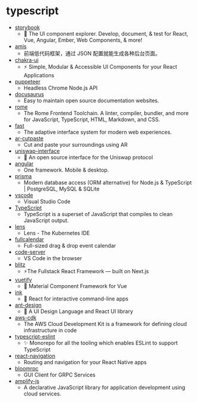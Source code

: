 # typescript
- [storybook](https://github.com/storybookjs/storybook)
  - 📓 The UI component explorer. Develop, document, & test for React, Vue, Angular, Ember, Web Components, & more!
- [amis](https://github.com/baidu/amis)
  - 前端低代码框架，通过 JSON 配置就能生成各种后台页面。
- [chakra-ui](https://github.com/chakra-ui/chakra-ui)
  - ⚡️ Simple, Modular & Accessible UI Components for your React Applications
- [puppeteer](https://github.com/puppeteer/puppeteer)
  - Headless Chrome Node.js API
- [docusaurus](https://github.com/facebook/docusaurus)
  - Easy to maintain open source documentation websites.
- [rome](https://github.com/romefrontend/rome)
  - The Rome Frontend Toolchain. A linter, compiler, bundler, and more for JavaScript, TypeScript, HTML, Markdown, and CSS.
- [fast](https://github.com/microsoft/fast)
  - The adaptive interface system for modern web experiences.
- [ar-cutpaste](https://github.com/cyrildiagne/ar-cutpaste)
  - Cut and paste your surroundings using AR
- [uniswap-interface](https://github.com/Uniswap/uniswap-interface)
  - 🦄 An open source interface for the Uniswap protocol
- [angular](https://github.com/angular/angular)
  - One framework. Mobile & desktop.
- [prisma](https://github.com/prisma/prisma)
  - Modern database access (ORM alternative) for Node.js & TypeScript | PostgreSQL, MySQL & SQLite
- [vscode](https://github.com/microsoft/vscode)
  - Visual Studio Code
- [TypeScript](https://github.com/microsoft/TypeScript)
  - TypeScript is a superset of JavaScript that compiles to clean JavaScript output.
- [lens](https://github.com/lensapp/lens)
  - Lens - The Kubernetes IDE
- [fullcalendar](https://github.com/fullcalendar/fullcalendar)
  - Full-sized drag & drop event calendar
- [code-server](https://github.com/cdr/code-server)
  - VS Code in the browser
- [blitz](https://github.com/blitz-js/blitz)
  - ⚡️The Fullstack React Framework — built on Next.js
- [vuetify](https://github.com/vuetifyjs/vuetify)
  - 🐉 Material Component Framework for Vue
- [ink](https://github.com/vadimdemedes/ink)
  - 🌈 React for interactive command-line apps
- [ant-design](https://github.com/ant-design/ant-design)
  - 🌈 A UI Design Language and React UI library
- [aws-cdk](https://github.com/aws/aws-cdk)
  - The AWS Cloud Development Kit is a framework for defining cloud infrastructure in code
- [typescript-eslint](https://github.com/typescript-eslint/typescript-eslint)
  - ✨ Monorepo for all the tooling which enables ESLint to support TypeScript
- [react-navigation](https://github.com/react-navigation/react-navigation)
  - Routing and navigation for your React Native apps
- [bloomrpc](https://github.com/uw-labs/bloomrpc)
  - GUI Client for GRPC Services
- [amplify-js](https://github.com/aws-amplify/amplify-js)
  - A declarative JavaScript library for application development using cloud services.

